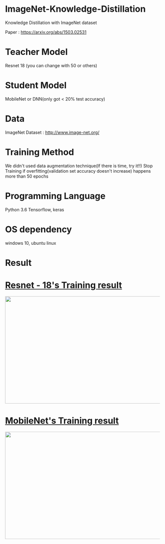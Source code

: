 # ImageNet-Knowledge-Distillation
Knowledge Distillation with ImageNet dataset

Paper : https://arxiv.org/abs/1503.02531

# Teacher Model
Resnet 18 (you can change with 50 or others)

# Student Model
MobileNet or DNN(only got < 20% test accuracy)

# Data
ImageNet Dataset : http://www.image-net.org/

# Training Method
We didn't used data augmentation technique(If there is time, try it!!)
Stop Training if overfitting(validation set accuracy doesn't increase) happens more than 50 epochs

# Programming Language
Python 3.6
Tensorflow, keras

# OS dependency
windows 10, ubuntu linux

# Result

<div class="imgTopic">
 <h1 class="title"><a href="#">Resnet - 18's Training result</a></h1>
 <p class="content"><a href="#"><img src="https://user-images.githubusercontent.com/29685163/49656613-20093680-fa81-11e8-97fb-ecb63c1ed385.png" alt="" width = "675" height ="350"/></a></p>
</div>

<div class="imgTopic2">
 <h1 class="title"><a href="#">MobileNet's Training result</a></h1>
 <p class="content"><a href="#"><img src="https://user-images.githubusercontent.com/29685163/49656474-cdc81580-fa80-11e8-8477-a5b31ab88e8c.png" alt="" width = "675" height ="350"/></a></p>
</div>

